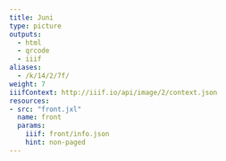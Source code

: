 ```yaml
---
title: Juni
type: picture
outputs:
  - html
  - qrcode
  - iiif
aliases:
  - /k/14/2/7f/
weight: 7
iiifContext: http://iiif.io/api/image/2/context.json
resources:
- src: "front.jxl"
  name: front
  params:
    iiif: front/info.json
    hint: non-paged
---
```

